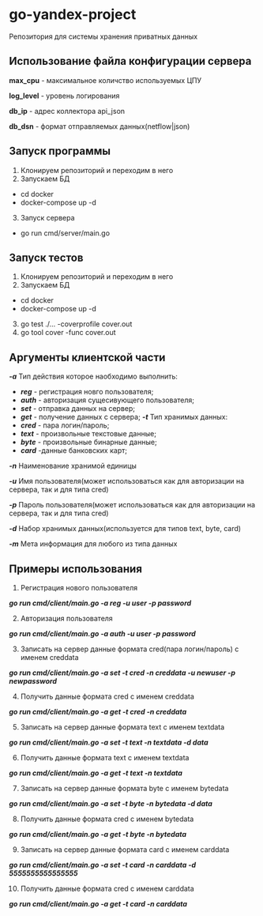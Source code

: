 # go-yandex-project

Репозитория для системы хранения приватных данных

## Использование файла конфигурации сервера

**max_cpu** - максимальное количство используемых ЦПУ

**log_level** - уровень логирования

**db_ip** - адрес коллектора api_json

**db_dsn** - формат отправляемых данных(netflow|json)


## Запуск программы
1. Клонируем репозиторий и переходим в него
2. Запускаем БД
- cd docker
- docker-compose up -d
3. Запуск сервера
- go run cmd/server/main.go

## Запуск тестов
1. Клонируем репозиторий и переходим в него
2. Запускаем БД
- cd docker
- docker-compose up -d
3. go test ./...  -coverprofile cover.out 
4. go tool cover -func cover.out

## Аргументы клиентской части
***-a*** Тип действия которое наобходимо выполнить:
- ***reg*** - регистрация новго пользователя;
- ***auth*** - авторизация сущесивующего пользователя; 
- ***set*** - отправка данных на сервер;
- ***get*** - получение данных с сервера;
***-t*** Тип хранимых данных:
- ***cred*** - пара логин/пароль;
- ***text*** - произвольные текстовые данные; 
- ***byte*** - произвольные бинарные данные;
- ***card*** -данные банковских карт;

***-n*** Наименование хранимой единицы

***-u*** Имя пользователя(может использоваться как для авторизации на сервера, так и для типа cred)

***-p*** Пароль пользователя(может использоваться как для авторизации на сервера, так и для типа cred)

***-d*** Набор хранимых данных(используется для типов text, byte, card)

***-m*** Мета информация для любого из типа данных

## Примеры использования
1. Регистрация нового пользователя
   
***go run cmd/client/main.go -a reg  -u user -p password***

2. Авторизация пользователя

***go run cmd/client/main.go -a auth  -u user -p password***

3. Записать на сервер данные формата cred(пара логин/пароль) с именем creddata

***go run cmd/client/main.go -a set -t cred -n creddata -u newuser -p newpassword***

4. Получить данные формата cred с именем creddata
   
***go run cmd/client/main.go -a get -t cred -n creddata***

5. Записать на сервер данные формата text с именем textdata
   
***go run cmd/client/main.go -a set -t text -n textdata -d data***

6. Получить данные формата text с именем textdata

***go run cmd/client/main.go -a get -t text -n textdata***

7. Записать на сервер данные формата byte с именем bytedata

***go run cmd/client/main.go -a set -t byte -n bytedata -d data***

8. Получить данные формата cred с именем bytedata

***go run cmd/client/main.go -a get -t byte -n bytedata***

9. Записать на сервер данные формата card с именем carddata
    
***go run cmd/client/main.go -a set -t card -n carddata -d 5555555555555555***

10. Получить данные формата cred с именем carddata
    
***go run cmd/client/main.go -a get -t card -n carddata***
